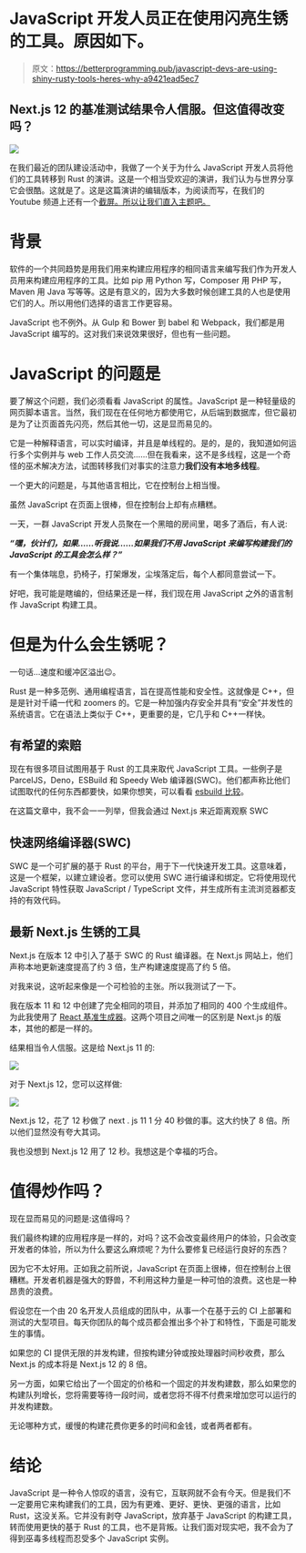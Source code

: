 # JavaScript 开发人员正在使用闪亮生锈的工具。原因如下。

> 原文：<https://betterprogramming.pub/javascript-devs-are-using-shiny-rusty-tools-heres-why-a9421ead5ec7>

## Next.js 12 的基准测试结果令人信服。但这值得改变吗？

![](img/a7d31d20610fcfba9c857373036a7870.png)

在我们最近的团队建设活动中，我做了一个关于为什么 JavaScript 开发人员将他们的工具转移到 Rust 的演讲。这是一个相当受欢迎的演讲，我们认为与世界分享它会很酷。这就是了。这是这篇演讲的编辑版本，为阅读而写，在我们的 Youtube 频道上还有一个[截屏。所以让我们直入主题吧。](https://youtu.be/9xggZA76wJ4)

# 背景

软件的一个共同趋势是用我们用来构建应用程序的相同语言来编写我们作为开发人员用来构建应用程序的工具。比如 pip 用 Python 写，Composer 用 PHP 写，Maven 用 Java 写等等。这是有意义的，因为大多数时候创建工具的人也是使用它们的人。所以用他们选择的语言工作更容易。

JavaScript 也不例外。从 Gulp 和 Bower 到 babel 和 Webpack，我们都是用 JavaScript 编写的。这对我们来说效果很好，但也有一些问题。

# JavaScript 的问题是

要了解这个问题，我们必须看看 JavaScript 的属性。JavaScript 是一种轻量级的网页脚本语言。当然，我们现在在任何地方都使用它，从后端到数据库，但它最初是为了让页面首先闪亮，然后其他一切，这是显而易见的。

它是一种解释语言，可以实时编译，并且是单线程的。是的，是的，我知道如何运行多个实例并与 web 工作人员交流……但在我看来，这不是多线程，这是一个奇怪的巫术解决方法，试图转移我们对事实的注意力**我们没有本地多线程**。

一个更大的问题是，与其他语言相比，它在控制台上相当慢。

虽然 JavaScript 在页面上很棒，但在控制台上却有点糟糕。

一天，一群 JavaScript 开发人员聚在一个黑暗的房间里，喝多了酒后，有人说:

***“嘿，伙计们，如果……听我说……如果我们不用 JavaScript 来编写构建我们的 JavaScript 的工具会怎么样？”***

有一个集体喘息，扔椅子，打架爆发，尘埃落定后，每个人都同意尝试一下。

好吧，我可能是瞎编的，但结果还是一样，我们现在用 JavaScript 之外的语言制作 JavaScript 构建工具。

# 但是为什么会生锈呢？

一句话…速度和缓冲区溢出😉。

Rust 是一种多范例、通用编程语言，旨在提高性能和安全性。这就像是 C++，但是是针对千禧一代和 zoomers 的。它是一种加强内存安全并具有“安全”并发性的系统语言。它在语法上类似于 C++，更重要的是，它几乎和 C++一样快。

## 有希望的索赔

现在有很多项目试图用基于 Rust 的工具来取代 JavaScript 工具。一些例子是 ParcelJS，Deno，ESBuild 和 Speedy Web 编译器(SWC)。他们都声称比他们试图取代的任何东西都要快，如果你想笑，可以看看 [esbuild 比较](https://esbuild.github.io/)。

在这篇文章中，我不会一一列举，但我会通过 Next.js 来近距离观察 SWC

## 快速网络编译器(SWC)

SWC 是一个可扩展的基于 Rust 的平台，用于下一代快速开发工具。这意味着，这是一个框架，以建立建设者。您可以使用 SWC 进行编译和绑定。它将使用现代 JavaScript 特性获取 JavaScript / TypeScript 文件，并生成所有主流浏览器都支持的有效代码。

## 最新 Next.js 生锈的工具

Next.js 在版本 12 中引入了基于 SWC 的 Rust 编译器。在 Next.js 网站上，他们声称本地更新速度提高了约 3 倍，生产构建速度提高了约 5 倍。

对我来说，这听起来像是一个可检验的主张。所以我测试了一下。

我在版本 11 和 12 中创建了完全相同的项目，并添加了相同的 400 个生成组件。为此我使用了 [React 基准生成器](https://github.com/multiprocessio/react-benchmark-generator)。这两个项目之间唯一的区别是 Next.js 的版本，其他的都是一样的。

结果相当令人信服。这是给 Next.js 11 的:

![](img/a8290389e4c752afc149318f3ce292a5.png)

对于 Next.js 12，您可以这样做:

![](img/15f5e663a9c950c89e64a51f150bb1e5.png)

Next.js 12，花了 12 秒做了 next . js 11 1 分 40 秒做的事。这大约快了 8 倍。所以他们显然没有夸大其词。

我也没想到 Next.js 12 用了 12 秒。我想这是个幸福的巧合。

# 值得炒作吗？

现在显而易见的问题是:这值得吗？

我们最终构建的应用程序是一样的，对吗？这不会改变最终用户的体验，只会改变开发者的体验，所以为什么要这么麻烦呢？为什么要修复已经运行良好的东西？

因为它不太好用。正如我之前所说，JavaScript 在页面上很棒，但在控制台上很糟糕。开发者机器是强大的野兽，不利用这种力量是一种可怕的浪费。这也是一种昂贵的浪费。

假设您在一个由 20 名开发人员组成的团队中，从事一个在基于云的 CI 上部署和测试的大型项目。每天你团队的每个成员都会推出多个补丁和特性，下面是可能发生的事情。

如果您的 CI 提供无限的并发构建，但按构建分钟或按处理器时间秒收费，那么 Next.js 的成本将是 Next.js 12 的 8 倍。

另一方面，如果它给出了一个固定的价格和一个固定的并发构建数，那么如果您的构建队列增长，您将需要等待一段时间，或者您将不得不付费来增加您可以运行的并发构建数。

无论哪种方式，缓慢的构建花费你更多的时间和金钱，或者两者都有。

# 结论

JavaScript 是一种令人惊叹的语言，没有它，互联网就不会有今天。但是我们不一定要用它来构建我们的工具，因为有更难、更好、更快、更强的语言，比如 Rust，这没关系。它并没有剥夺 JavaScript，放弃基于 JavaScript 的构建工具，转而使用更快的基于 Rust 的工具，也不是背叛。让我们面对现实吧，我不会为了得到巫毒多线程而忍受多个 JavaScript 实例。